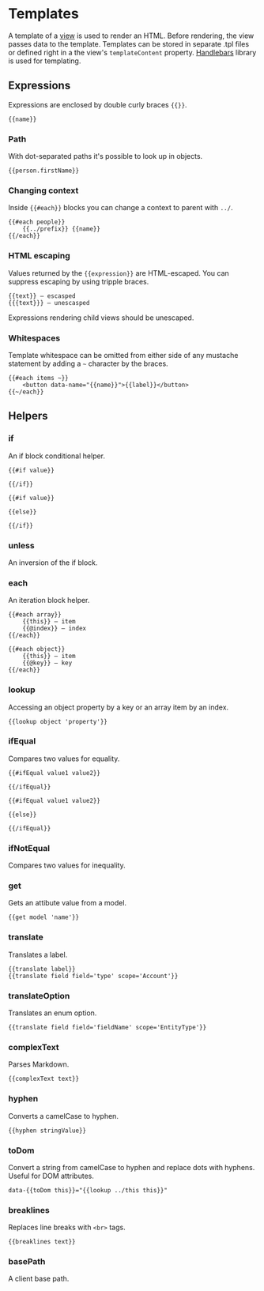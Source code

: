 # Templates

A template of a [view](../view.md) is used to render an HTML. Before rendering, the view passes data to the template. Templates can be stored in separate .tpl files or defined right in a the view's `templateContent` property. [Handlebars](https://handlebarsjs.com) library is used for templating.

## Expressions

Expressions are enclosed by double curly braces `{{}}`.

```
{{name}}
```
### Path

With dot-separated paths it's possible to look up in objects.

```
{{person.firstName}}
```

### Changing context

Inside `{{#each}}` blocks you can change a context to parent with `../`.

```
{{#each people}}
    {{../prefix}} {{name}}
{{/each}}
```

### HTML escaping

Values returned by the `{{expression}}` are HTML-escaped. You can suppress escaping by using tripple braces.

```
{{text}} – escasped
{{{text}}} – unescasped
```

Expressions rendering child views should be unescaped.

### Whitespaces

Template whitespace can be omitted from either side of any mustache statement by adding a `~` character by the braces.

```
{{#each items ~}}
    <button data-name="{{name}}">{{label}}</button>
{{~/each}}
```

## Helpers

### if

An if block conditional helper.

```
{{#if value}}

{{/if}}
```

```
{{#if value}}

{{else}}

{{/if}}
```

### unless

An inversion of the if block.

### each

An iteration block helper.

```
{{#each array}}
    {{this}} – item
    {{@index}} – index
{{/each}}
```

```
{{#each object}}
    {{this}} – item
    {{@key}} – key
{{/each}}
```

### lookup

Accessing an object property by a key or an array item by an index.

```
{{lookup object 'property'}}
```

### ifEqual

Compares two values for equality.

```
{{#ifEqual value1 value2}}

{{/ifEqual}}
```

```
{{#ifEqual value1 value2}}

{{else}}

{{/ifEqual}}
```

### ifNotEqual

Compares two values for inequality.

### get

Gets an attibute value from a model.

```
{{get model 'name'}}
```

### translate

Translates a label.

```
{{translate label}}
{{translate field field='type' scope='Account'}}
```

### translateOption

Translates an enum option.

```
{{translate field field='fieldName' scope='EntityType'}}
```

### complexText

Parses Markdown.

```
{{complexText text}}
```

### hyphen

Converts a camelCase to hyphen.

```
{{hyphen stringValue}}
```

### toDom

Convert a string from camelCase to hyphen and replace dots with hyphens. Useful for DOM attributes.

```
data-{{toDom this}}="{{lookup ../this this}}"
```

### breaklines

Replaces line breaks with `<br>` tags.

```
{{breaklines text}}
```

### basePath

A client base path.

